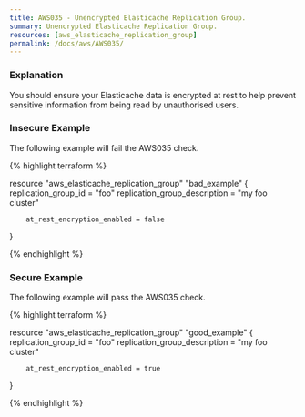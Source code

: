 ```yaml
---
title: AWS035 - Unencrypted Elasticache Replication Group.
summary: Unencrypted Elasticache Replication Group. 
resources: [aws_elasticache_replication_group] 
permalink: /docs/aws/AWS035/
---
```

### Explanation


You should ensure your Elasticache data is encrypted at rest to help prevent sensitive information from being read by unauthorised users.



### Insecure Example

The following example will fail the AWS035 check.

{% highlight terraform %}

resource "aws_elasticache_replication_group" "bad_example" {
        replication_group_id = "foo"
        replication_group_description = "my foo cluster"

        at_rest_encryption_enabled = false
}

{% endhighlight %}



### Secure Example

The following example will pass the AWS035 check.

{% highlight terraform %}

resource "aws_elasticache_replication_group" "good_example" {
        replication_group_id = "foo"
        replication_group_description = "my foo cluster"

        at_rest_encryption_enabled = true
}

{% endhighlight %}



